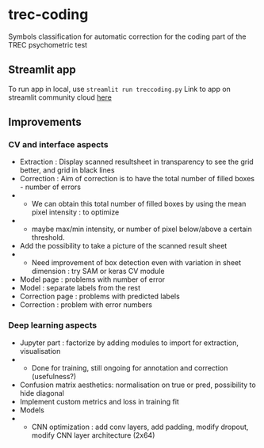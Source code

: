 # trec-coding
Symbols classification for automatic correction for the coding part of the TREC psychometric test

## Streamlit app

To run app in local, use ``streamlit run treccoding.py``
Link to app on streamlit community cloud [here](https://trec-coding.streamlit.app/)

## Improvements

### CV and interface aspects

* Extraction : Display scanned resultsheet in transparency to see the grid better, and grid in black lines
* Correction : Aim of correction is to have the total number of filled boxes - number of errors
* * We can obtain this total number of filled boxes by using the mean pixel intensity : to optimize
* * maybe max/min intensity, or number of pixel below/above a certain threshold.
* Add the possibility to take a picture of the scanned result sheet
* * Need improvement of box detection even with variation in sheet dimension : try SAM or keras CV module
* Model page : problems with number of error
* Model : separate labels from the rest
* Correction page : problems with predicted labels
* Correction : problem with error numbers


### Deep learning aspects

* Jupyter part : factorize by adding modules to import for extraction, visualisation
* * Done for training, still ongoing for annotation and correction (usefulness?)
* Confusion matrix aesthetics: normalisation on true or pred, possibility to hide diagonal
* Implement custom metrics and loss in training fit
* Models
* * CNN optimization : add conv layers, add padding, modify dropout, modify CNN layer architecture (2x64)